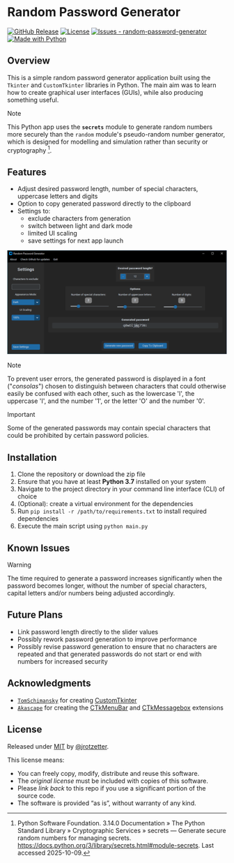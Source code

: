 # Random Password Generator

[![GitHub Release](https://img.shields.io/github/release/jrotzetter/random-password-generator?include_prereleases=&sort=semver&color=blue)](https://github.com/jrotzetter/random-password-generator/releases/ "View releases")
[![License](https://img.shields.io/badge/License-MIT-blue)](#license "View license summary")
[![Issues - random-password-generator](https://img.shields.io/github/issues/jrotzetter/random-password-generator)](https://github.com/jrotzetter/random-password-generator/issues "View open issues")
[![Made with Python](https://img.shields.io/badge/Python-3.14.0-blue?logo=python&logoColor=white)](https://www.python.org/ "Go to Python homepage")

## Overview

This is a simple random password generator application built using the `Tkinter` and `CustomTkinter` libraries in Python. The main aim was to learn how to create graphical user interfaces (GUIs), while also producing something useful.

> [!NOTE]
> This Python app uses the **`secrets`** module to generate random numbers more securely than the `random` module's pseudo-random number generator, which is designed for modelling and simulation rather than security or cryptography [^1].

## Features

- Adjust desired password length, number of special characters, uppercase letters and digits
- Option to copy generated password directly to the clipboard
- Settings to:
  - exclude characters from generation
  - switch between light and dark mode
  - limited UI scaling
  - save settings for next app launch

![](rpg_screenshot.png)

> [!NOTE]
> To prevent user errors, the generated password is displayed in a font ("_consolas_") chosen to distinguish between characters that could otherwise easily be confused with each other, such as the lowercase 'l', the uppercase 'I', and the number '1', or the letter 'O' and the number '0'.

> [!IMPORTANT]
> Some of the generated passwords may contain special characters that could be prohibited by certain password policies.

## Installation

1. Clone the repository or download the zip file
2. Ensure that you have at least **Python 3.7** installed on your system
3. Navigate to the project directory in your command line interface (CLI) of choice
4. (Optional): create a virtual environment for the dependencies
5. Run `pip install -r /path/to/requirements.txt` to install required dependencies
6. Execute the main script using `python main.py`

## Known Issues

> [!WARNING]
> The time required to generate a password increases significantly when the password becomes longer, without the number of special characters, capital letters and/or numbers being adjusted accordingly.

## Future Plans

- Link password length directly to the slider values
- Possibly rework password generation to improve performance
- Possibly revise password generation to ensure that no characters are repeated and that generated passwords do not start or end with numbers for increased security

## Acknowledgments

- [`TomSchimansky`](https://github.com/TomSchimansky) for creating [CustomTkinter](https://github.com/tomschimansky/customtkinter)
- [`Akascape`](https://github.com/Akascape) for creating the [CTkMenuBar](https://github.com/Akascape/CTkMenuBar) and [CTkMessagebox](https://github.com/Akascape/CTkMessagebox) extensions

## License

Released under [MIT](https://choosealicense.com/licenses/mit/) by
[@jrotzetter](https://github.com/jrotzetter).

This license means:

- You can freely copy, modify, distribute and reuse this software.
- The _original license_ must be included with copies of this software.
- Please _link back_ to this repo if you use a significant portion of
  the source code.
- The software is provided “as is”, without warranty of any kind.

[^1]: Python Software Foundation. 3.14.0 Documentation » The Python Standard Library » Cryptographic Services » secrets — Generate secure random numbers for managing secrets. https://docs.python.org/3/library/secrets.html#module-secrets. Last accessed 2025-10-09.
